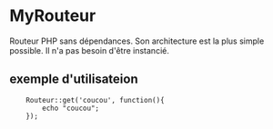 # MyRouteur

Routeur PHP sans dépendances.
Son architecture est la plus simple possible.
Il n'a pas besoin d'être instancié.

## exemple d'utilisateion

```
	Routeur::get('coucou', function(){
		echo "coucou";
	});
```